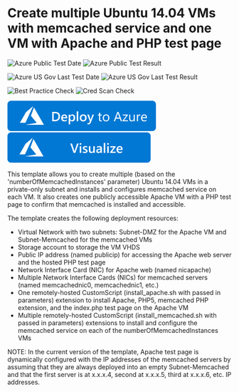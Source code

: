 # Create multiple Ubuntu 14.04 VMs with memcached service and one VM with Apache and PHP test page

![Azure Public Test Date](https://azurequickstartsservice.blob.core.windows.net/badges/memcached-multi-vm-ubuntu/PublicLastTestDate.svg)
![Azure Public Test Result](https://azurequickstartsservice.blob.core.windows.net/badges/memcached-multi-vm-ubuntu/PublicDeployment.svg)

![Azure US Gov Last Test Date](https://azurequickstartsservice.blob.core.windows.net/badges/memcached-multi-vm-ubuntu/FairfaxLastTestDate.svg)
![Azure US Gov Last Test Result](https://azurequickstartsservice.blob.core.windows.net/badges/memcached-multi-vm-ubuntu/FairfaxDeployment.svg)

![Best Practice Check](https://azurequickstartsservice.blob.core.windows.net/badges/memcached-multi-vm-ubuntu/BestPracticeResult.svg)
![Cred Scan Check](https://azurequickstartsservice.blob.core.windows.net/badges/memcached-multi-vm-ubuntu/CredScanResult.svg)

[![Deploy To Azure](https://raw.githubusercontent.com/Azure/azure-quickstart-templates/master/1-CONTRIBUTION-GUIDE/images/deploytoazure.svg?sanitize=true)]("https://portal.azure.com/#create/Microsoft.Template/uri/https%3A%2F%2Fraw.githubusercontent.com%2FAzure%2Fazure-quickstart-templates%2Fmaster%2Fmemcached-multi-vm-ubuntu%2Fazuredeploy.json")  [![Visualize](https://raw.githubusercontent.com/Azure/azure-quickstart-templates/master/1-CONTRIBUTION-GUIDE/images/visualizebutton.svg?sanitize=true)]("http://armviz.io/#/?load=https%3A%2F%2Fraw.githubusercontent.com%2FAzure%2Fazure-quickstart-templates%2Fmaster%2Fmemcached-multi-vm-ubuntu%2Fazuredeploy.json")
    


    


This template allows you to create multiple (based on the 'numberOfMemcachedInstances' parameter) Ubuntu 14.04 VMs in a private-only subnet and installs and configures memcached service on each VM. It also creates one publicly accessible Apache VM with a PHP test page to confirm that memcached is installed and accessible.

The template creates the following deployment resources:
* Virtual Network with two subnets: Subnet-DMZ for the Apache VM and Subnet-Memcached for the memcached VMs
* Storage account to storage the VM VHDS
* Public IP address (named publicip) for accessing the Apache web server and the hosted PHP test page
* Network Interface Card (NIC) for Apache web (named nicapache)
* Multiple Network Interface Cards (NICs) for memcached servers (named memcachednic0, memcachednic1, etc.)
* One remotely-hosted CustomScript (install_apache.sh with passed in parameters) extension to install Apache, PHP5, memcached PHP extension, and the index.php test page on the Apache VM
* Multiple remotely-hosted CustomScript (install_memcached.sh with passed in parameters) extensions to install and configure the memcached service on each of the numberOfMemcachedInstances VMs

NOTE: In the current version of the template, Apache test page is dynamically configured with the IP addresses of the memcached servers by assuming that they are always deployed into an empty Subnet-Memcached and that the first server is at x.x.x.4, second at x.x.x.5, third at x.x.x.6, etc. IP addresses.

